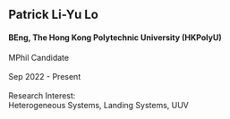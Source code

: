 ## Patrick Li-Yu Lo
#### BEng, The Hong Kong Polytechnic University (HKPolyU)

<div align="justify">
MPhil Candidate
<br/><br/>
Sep 2022 - Present
<br/><br/>
Research Interest: <br/>
Heterogeneous Systems, Landing Systems, UUV
</div>
